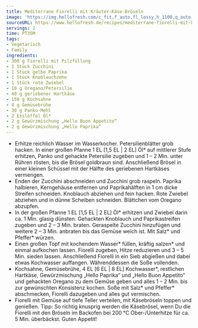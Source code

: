 ```yaml
---
title: Mediterrane Fiorelli mit Kräuter-Käse-Bröseln
image: 'https://img.hellofresh.com/c_fit,f_auto,fl_lossy,h_1100,q_auto,w_2600/hellofresh_s3/image/mediterrane-fiorelli-mit-krauter-kase-broseln-c7ffbcc6.jpg'
sourceURL: https://www.hellofresh.de/recipes/mediterrane-fiorelli-mit-krauter-kase-broseln-62f6750adbe631d86b0a73c9
servings: 2
time: PT35M
tags:
- Vegetarisch
- Family
ingredients:
- 300 g Fiorelli mit Pilzfüllung
- 1 Stück Zucchini
- 1 Stück gelbe Paprika
- 1 Stück Knoblauchzehe
- 1 Stück rote Zwiebel
- 10 g Oregano/Petersilie
- 40 g geriebener Hartkäse
- 150 g Kochsahne
- 4 g Gemüsebrühe
- 30 g Panko-Mehl
- 2 Esslöffel Öl*
- 2 g Gewürzmischung „Hello Buon Appetito“
- 2 g Gewürzmischung „Hello Paprika“
---
```


- Erhitze reichlich Wasser im Wasserkocher.  Petersilienblätter grob hacken.  In einer großen Pfanne 1 EL [1,5 EL | 2 EL] Öl\* auf mittlerer Stufe erhitzen, Panko und gehackte Petersilie zugeben und 1 – 2 Min. unter Rühren rösten, bis die Brösel goldbraun sind. Anschließend Brösel in einer kleinen Schüssel mit der Hälfte des geriebenen Hartkäses vermengen.
- Enden der Zucchini abschneiden und Zucchini grob raspeln.  Paprika halbieren, Kerngehäuse entfernen und Paprikahälften in 1 cm dicke Streifen schneiden.  Knoblauch abziehen und fein hacken.  Rote Zwiebel abziehen und in dünne Scheiben schneiden.  Blättchen vom Oregano abzupfen.
- In der großen Pfanne 1 EL [1,5 EL | 2 EL] Öl\* erhitzen und Zwiebel darin ca. 1 Min. glasig dünsten. Gehackten Knoblauch und Paprikastreifen zugeben und 2 – 3 Min. braten. Geraspelte Zucchini hinzufügen und weitere 2 – 3 Min. anbraten bis das Gemüse weich ist. Mit Salz\* und Pfeffer\* würzen.
- Einen großen Topf mit kochendem Wasser\* füllen, kräftig salzen\* und einmal aufkochen lassen. Fiorelli zugeben, Hitze reduzieren und 3 – 5 Min. sieden lassen. Anschließend Fiorelli in ein Sieb abgießen und dabei etwas Kochwasser auffangen. Währenddessen die Soße vollenden.
- Kochsahne, Gemüsebrühe, 4 EL [6 EL | 8 EL] Kochwasser\*, restlichen Hartkäse, Gewürzmischung „Hello Paprika“ und „Hello Buon Appetito“ und gehackten Oregano zu dem Gemüse geben und alles 1 – 2 Min. bis zur gewünschten Konsistenz kochen.  Soße mit Salz\* und Pfeffer\* abschmecken, Fiorelli dazugeben und alles gut vermischen.
- Fiorelli mit Gemüse auf tiefe Teller verteilen, mit Käsebröseln toppen und genießen.  Tipp: So richtig knusprig werden die Käsebrösel, wenn Du die Fiorelli mit den Bröseln im Backofen bei 200 °C Ober-/Unterhitze für ca. 5 Min. überbäckst.  Guten Appetit!
